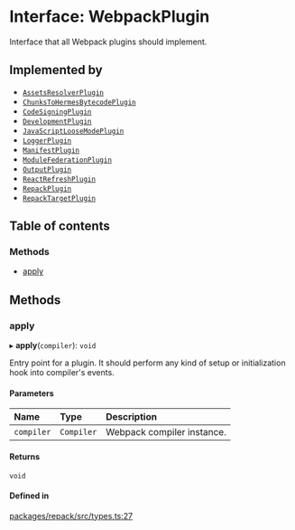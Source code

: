 # Interface: WebpackPlugin

Interface that all Webpack plugins should implement.

## Implemented by

- [`AssetsResolverPlugin`](../classes/plugins.AssetsResolverPlugin.md)
- [`ChunksToHermesBytecodePlugin`](../classes/plugins.ChunksToHermesBytecodePlugin.md)
- [`CodeSigningPlugin`](../classes/plugins.CodeSigningPlugin.md)
- [`DevelopmentPlugin`](../classes/plugins.DevelopmentPlugin.md)
- [`JavaScriptLooseModePlugin`](../classes/plugins.JavaScriptLooseModePlugin.md)
- [`LoggerPlugin`](../classes/plugins.LoggerPlugin.md)
- [`ManifestPlugin`](../classes/plugins.ManifestPlugin.md)
- [`ModuleFederationPlugin`](../classes/plugins.ModuleFederationPlugin.md)
- [`OutputPlugin`](../classes/plugins.OutputPlugin.md)
- [`ReactRefreshPlugin`](../classes/plugins.ReactRefreshPlugin.md)
- [`RepackPlugin`](../classes/RepackPlugin.md)
- [`RepackTargetPlugin`](../classes/plugins.RepackTargetPlugin.md)

## Table of contents

### Methods

- [apply](./WebpackPlugin.md#apply)

## Methods

### apply

▸ **apply**(`compiler`): `void`

Entry point for a plugin. It should perform any kind of setup or initialization
hook into compiler's events.

#### Parameters

| Name | Type | Description |
| :------ | :------ | :------ |
| `compiler` | `Compiler` | Webpack compiler instance. |

#### Returns

`void`

#### Defined in

[packages/repack/src/types.ts:27](https://github.com/callstack/repack/blob/1d9a1bb/packages/repack/src/types.ts#L27)
